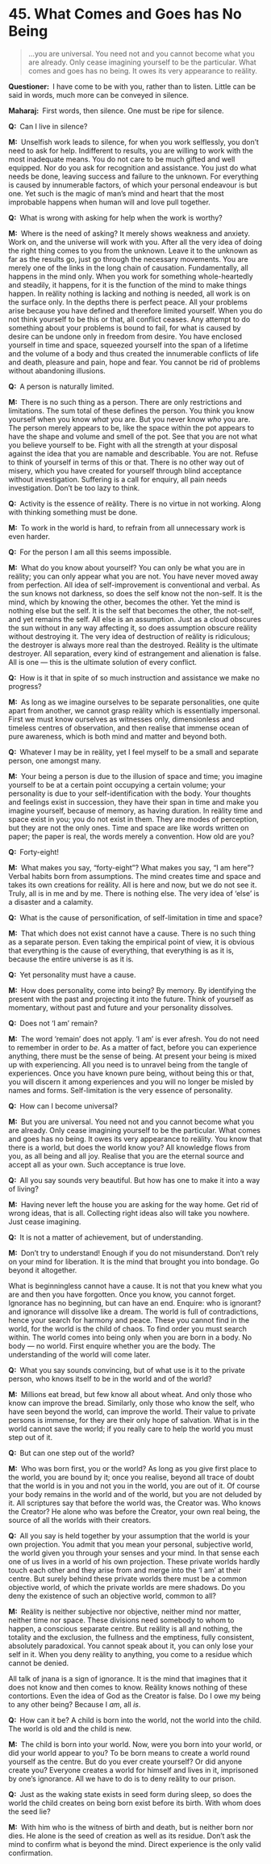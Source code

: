 # 45. What Comes and Goes has No Being

>…you are universal. You need not and you cannot become what you are already. Only cease imagining yourself to be the particular. What comes and goes has no being. It owes its very appearance to reälity.

**Questioner:**&ensp;I have come to be with you, rather than to listen. Little can be said in words, much more can be conveyed in silence.

**Maharaj:**&ensp;First words, then silence. One must be ripe for silence.

**Q:**&ensp;Can I live in silence?

**M:**&ensp;Unselfish work leads to silence, for when you work selflessly, you don’t need to ask for help. Indifferent to results, you are willing to work with the most inadequate means. You do not care to be much gifted and well equipped. Nor do you ask for recognition and assistance. You just do what needs be done, leaving success and failure to the unknown. For everything is caused by innumerable factors, of which your personal endeavour is but one. Yet such is the magic of man’s mind and heart that the most improbable happens when human will and love pull together.

**Q:**&ensp;What is wrong with asking for help when the work is worthy?

**M:**&ensp;Where is the need of asking? It merely shows weakness and anxiety. Work on, and the universe will work with you. After all the very idea of doing the right thing comes to you from the unknown. Leave it to the unknown as far as the results go, just go through the necessary movements. You are merely one of the links in the long chain of causation. Fundamentally, all happens in the mind only. When you work for something whole-heartedly and steadily, it happens, for it is the function of the mind to make things happen. In reälity nothing is lacking and nothing is needed, all work is on the surface only. In the depths there is perfect peace. All your problems arise because you have defined and therefore limited yourself. When you do not think yourself to be this or that, all conflict ceases. Any attempt to do something about your problems is bound to fail, for what is caused by desire can be undone only in freedom from desire. You have enclosed yourself in time and space, squeezed yourself into the span of a lifetime and the volume of a body and thus created the innumerable conflicts of life and death, pleasure and pain, hope and fear. You cannot be rid of problems without abandoning illusions.

**Q:**&ensp;A person is naturally limited.

**M:**&ensp;There is no such thing as a person. There are only restrictions and limitations. The sum total of these defines the person. You think you know yourself when you know *what* you are. But you never know *who* you are. The person merely appears to be, like the space within the pot appears to have the shape and volume and smell of the pot. See that you are not what you believe yourself to be. Fight with all the strength at your disposal against the idea that you are namable and describable. You are not. Refuse to think of yourself in terms of this or that. There is no other way out of misery, which you have created for yourself through blind acceptance without investigation. Suffering is a call for enquiry, all pain needs investigation. Don’t be too lazy to think.

**Q:**&ensp;Activity is the essence of reälity. There is no virtue in not working. Along with thinking something must be done.

**M:**&ensp;To work in the world is hard, to refrain from all unnecessary work is even harder.

**Q:**&ensp;For the person I am all this seems impossible.

**M:**&ensp;What do you know about yourself? You can only be what you are in reälity; you can only appear what you are not. You have never moved away from perfection. All idea of self-improvement is conventional and verbal. As the sun knows not darkness, so does the self know not the non-self. It is the mind, which by knowing the other, becomes the other. Yet the mind is nothing else but the self. It is the self that becomes the other, the not-self, and yet remains the self. All else is an assumption. Just as a cloud obscures the sun without in any way affecting it, so does assumption obscure reälity without destroying it. The very idea of destruction of reälity is ridiculous; the destroyer is always more real than the destroyed. Reälity is the ultimate destroyer. All separation, every kind of estrangement and alienation is false. All is one — this is the ultimate solution of every conflict.

**Q:**&ensp;How is it that in spite of so much instruction and assistance we make no progress?

**M:**&ensp;As long as we imagine ourselves to be separate personalities, one quite apart from another, we cannot grasp reälity which is essentially impersonal. First we must know ourselves as witnesses only, dimensionless and timeless centres of observation, and then realise that immense ocean of pure awareness, which is both mind and matter and beyond both.

**Q:**&ensp;Whatever I may be in reälity, yet I feel myself to be a small and separate person, one amongst many.

**M:**&ensp;Your being a person is due to the illusion of space and time; you imagine yourself to be at a certain point occupying a certain volume; your personality is due to your self-identification with the body. Your thoughts and feelings exist in succession, they have their span in time and make you imagine yourself, because of memory, as having duration. In reälity time and space exist in you; you do not exist in them. They are modes of perception, but they are not the only ones. Time and space are like words written on paper; the paper is real, the words merely a convention. How old are you?

**Q:**&ensp;Forty-eight!

**M:**&ensp;What makes you say, “forty-eight”? What makes you say, “I am here”? Verbal habits born from assumptions. The mind creates time and space and takes its own creations for reälity. All is here and now, but we do not see it. Truly, all is in me and by me. There is nothing else. The very idea of ‘else’ is a disaster and a calamity.

**Q:**&ensp;What is the cause of personification, of self-limitation in time and space?

**M:**&ensp;That which does not exist cannot have a cause. There is no such thing as a separate person. Even taking the empirical point of view, it is obvious that everything is the cause of everything, that everything is as it is, because the entire universe is as it is.

**Q:**&ensp;Yet personality must have a cause.

**M:**&ensp;How does personality, come into being? By memory. By identifying the present with the past and projecting it into the future. Think of yourself as momentary, without past and future and your personality dissolves.

**Q:**&ensp;Does not ‘I am’ remain?

**M:**&ensp;The word ‘remain’ does not apply. ‘I am’ is ever afresh. You do not need to remember in order to *be*. As a matter of fact, before you can experience anything, there must be the sense of being. At present your being is mixed up with experiencing. All you need is to unravel being from the tangle of experiences. Once you have known pure being, without being this or that, you will discern it among experiences and you will no longer be misled by names and forms. Self-limitation is the very essence of personality.

**Q:**&ensp;How can I become universal?

**M:**&ensp;But you are universal. You need not and you cannot become what you are already. Only cease imagining yourself to be the particular. What comes and goes has no being. It owes its very appearance to reälity. You know that there is a world, but does the world know you? All knowledge flows from you, as all being and all joy. Realise that you are the eternal source and accept all as your own. Such acceptance is true love.

**Q:**&ensp;All you say sounds very beautiful. But how has one to make it into a way of living?

**M:**&ensp;Having never left the house you are asking for the way home. Get rid of wrong ideas, that is all. Collecting right ideas also will take you nowhere. Just cease imagining.

**Q:**&ensp;It is not a matter of achievement, but of understanding.

**M:**&ensp;Don’t try to understand! Enough if you do not misunderstand. Don’t rely on your mind for liberation. It is the mind that brought you into bondage. Go beyond it altogether. 

What is beginningless cannot have a cause. It is not that you knew what you are and then you have forgotten. Once you know, you cannot forget. Ignorance has no beginning, but can have an end. Enquire: who is ignorant? and ignorance will dissolve like a dream. The world is full of contradictions, hence your search for harmony and peace. These you cannot find in the world, for the world is the child of chaos. To find order you must search within. The world comes into being only when you are born in a body. No body — no world. First enquire whether you are the body. The understanding of the world will come later.

**Q:**&ensp;What you say sounds convincing, but of what use is it to the private person, who knows itself to be in the world and of the world?

**M:**&ensp;Millions eat bread, but few know all about wheat. And only those who know can improve the bread. Similarly, only those who know the self, who have seen beyond the world, can improve the world. Their value to private persons is immense, for they are their only hope of salvation. What is in the world cannot save the world; if you really care to help the world you must step out of it.

**Q:**&ensp;But can one step out of the world?

**M:**&ensp;Who was born first, you or the world? As long as you give first place to the world, you are bound by it; once you realise, beyond all trace of doubt that the world is in you and not you in the world, you are out of it. Of course your body remains in the world and of the world, but you are not deluded by it. All scriptures say that before the world was, the Creator was. Who knows the Creator? He alone who was before the Creator, your own real being, the source of all the worlds with their creators.

**Q:**&ensp;All you say is held together by your assumption that the world is your own projection. You admit that you mean your personal, subjective world, the world given you through your senses and your mind. In that sense each one of us lives in a world of his own projection. These private worlds hardly touch each other and they arise from and merge into the ‘I am’ at their centre. But surely behind these private worlds there must be a common objective world, of which the private worlds are mere shadows. Do you deny the existence of such an objective world, common to all?

**M:**&ensp;Reälity is neither subjective nor objective, neither mind nor matter, neither time nor space. These divisions need somebody to whom to happen, a conscious separate centre. But reälity is all and nothing, the totality and the exclusion, the fullness and the emptiness, fully consistent, absolutely paradoxical. You cannot speak about it, you can only lose your self in it. When you deny reälity to anything, you come to a residue which cannot be denied. 

All talk of <span data-tippy-content="Knowledge, especially the higher knowledge derived from meditation; “closely related to the knowledge of Brahman”.">jnana</span> is a sign of ignorance. It is the mind that imagines that it does not know and then comes to know. Reälity knows nothing of these contortions. Even the idea of God as the Creator is false. Do I owe my being to any other being? Because I *am*, all *is*.

**Q:**&ensp;How can it be? A child is born into the world, not the world into the child. The world is old and the child is new.

**M:**&ensp;The child is born into your world. Now, were you born into your world, or did your world appear to you? To be born means to create a world round yourself as the centre. But do you ever create yourself? Or did anyone create you? Everyone creates a world for himself and lives in it, imprisoned by one’s ignorance. All we have to do is to deny reälity to our prison.

**Q:**&ensp;Just as the waking state exists in seed form during sleep, so does the world the child creates on being born exist before its birth. With whom does the seed lie?

**M:**&ensp;With him who is the witness of birth and death, but is neither born nor dies. He alone is the seed of creation as well as its residue. Don’t ask the mind to confirm what is beyond the mind. Direct experience is the only valid confirmation.

<script>
export default {
  props: ["slot-key"],
  mounted () {
    tippy("[data-tippy-content]", {allowHTML: true});
  }
}
</script>